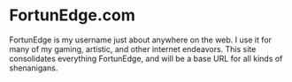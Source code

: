 # FortunEdge.com
FortunEdge is my username just about anywhere on the web. I use it for many of my gaming, artistic, and other internet endeavors. This site consolidates everything FortunEdge, and will be a base URL for all kinds of shenanigans.
